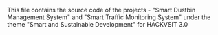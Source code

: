 This file contains the source code of the projects - "Smart Dustbin Management System" and "Smart Traffic Monitoring System" under the theme "Smart and Sustainable Development" for HACKVSIT 3.0
